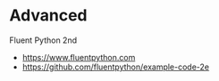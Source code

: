 # Advanced
Fluent Python 2nd
- https://www.fluentpython.com
- https://github.com/fluentpython/example-code-2e
